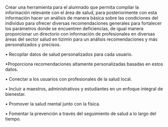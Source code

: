 
Crear una herramienta para el alumnado que permita compilar la información relevante con el área de salud, para posteriormente con esta información hacer un análisis de manera básica sobre las condiciones del individuo para ofrecer diversas recomendaciones generales para fortalecer los parámetros donde se encuentren deficiencias, de igual manera proporcionar un directorio con información de profesionales en diversas áreas del sector salud en tizimin para un análisis recomendaciones y más personalizados y precisos.


•	Recopilar datos de salud personalizados para cada usuario.

•Proporciona recomendaciones altamente personalizadas basadas en estos datos.

•	Conectar a los usuarios con profesionales de la salud local.

•	Incluir a maestros, administrativos y estudiantes en un enfoque integral de bienestar.

•	Promover la salud mental junto con la física.

•	Fomentar la prevención a través del seguimiento de salud a lo largo del tiempo.

